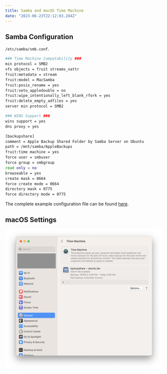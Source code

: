 ```yaml
---
title: Samba and macOS Time Machine
date: "2023-06-23T22:12:03.284Z"
---
```


## Samba Configuration

`/etc/samba/smb.conf`.

```sh
### Time Machine Compatability ###
min protocol = SMB2
vfs objects = fruit streams_xattr
fruit:metadata = stream
fruit:model = MacSamba
fruit:posix_rename = yes
fruit:veto_appledouble = no
fruit:wipe_intentionally_left_blank_rfork = yes
fruit:delete_empty_adfiles = yes
server min protocol = SMB2
```

```sh
### WINS Support ###
wins support = yes
dns proxy = yes
```

```sh
[backupshare]
comment = Apple Backup Shared Folder by Samba Server on Ubuntu
path = /mnt/samba/AppleBackups
fruit:time machine = yes
force user = smbuser
force group = smbgroup
read only = no
browseable = yes
create mask = 0664
force create mode = 0664
directory mask = 0775
force directory mode = 0775
```

The complete example configuration file can be found
[here](https://github.com/jpfulton/example-linux-configs/blob/main/etc/samba/smb.conf).

## macOS Settings

![Time Machine Settings Screenshot](./timemaching-settings.png)
